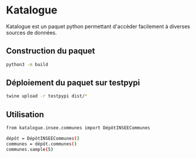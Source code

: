 # Katalogue
Katalogue est un paquet python permettant d'accèder facilement à diverses sources de données. 

## Construction du paquet 

```bash
python3 -m build
```


## Déploiement du paquet sur testpypi

```bash
twine upload -r testpypi dist/*
```

## Utilisation

```bash
from katalogue.insee.communes import DépôtINSEECommunes

dépôt = DépôtINSEECommunes()
communes = dépôt.communes()
communes.sample(5)
```
